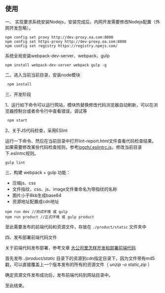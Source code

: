 ## 使用

一、 实现要求系统安装Nodejs，安装完成后，内网开发需要修改Nodejs配置（外网开发忽略）。

```
npm config set proxy http://dev-proxy.oa.com:8080
npm config set https-proxy http://dev-proxy.oa.com:8080
npm config set registry https://registry.npmjs.com/
```

系统全局安装webpack-dev-server、webpack、gulp
```
npm install webpack-dev-server webpack gulp -g
```

二、进入当前当前目录，安装node模块

```bash
 npm install
```

三、开发阶段

1、运行如下命令可以运行网站，模块热替换修改代码浏览器自动刷新，可以在浏览器控制台或者命令行中查看错误，调试等

```bash
 npm start
```

2、关于JS代码检查，采用ESlint

运行一下命令、然后在当前目录中打开lint-report.html文件查看代码检查结果。如果需要修改某些代码检查规则，参考[logzh/.eslintrc.js](https://gist.github.com/logzh/65c22a7d4211bee1289e)，修改当前目录下.eslintrc规则。

```
gulp lint
```

三、构建 webpack + gulp
功能：
  - 压缩js、css
  - 文件指纹，css、js、image文件重命名为带指纹的名称
  - 图片小于8kb生成base64
  - 资源地址配置成cdn地址
  
```
npm run dev //测试环境 或 gulp
npm run product //正式环境 或 gulp product
```

至此需要发布的前端代码和资源文件，存放在 `./product/static` 文件夹中


四、发布部署前端代码文件

关于前端代码发布部署，参考文章 [大公司里怎样开发和部署前端代码](https://github.com/fouber/blog/issues/6)

首先发布 *./product/static* 目录下的资源到cdn指定目录下，因为文件带有md5戳，可以直接覆盖上一个版本发布的所有的资源文件（ *unzip -o static,zip* ）

确定资源文件发布成功后，发布前端代码到网站目录中。

至此结束。
